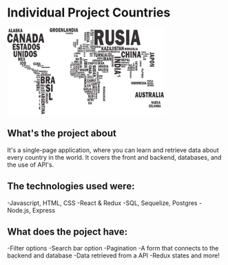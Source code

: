 <p align='left'>
   
</p>

# Individual Project Countries

<p align="left">
  <img height="200" src="./countries.png" />
</p>

## What's the project about

It's a single-page application, where you can learn and retrieve data about every country in the world.
It covers the front and backend,
databases, and the use of API's.


## The technologies used were:
-Javascript, HTML, CSS
-React & Redux
-SQL, Sequelize, Postgres
-Node.js, Express



## What does the poject have:
-Filter options
-Search bar option
-Pagination
-A form that connects to the backend and database
-Data retrieved from a API
-Redux states and more!
